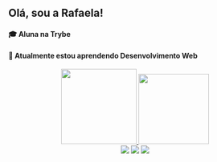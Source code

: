 ## Olá, sou a Rafaela!
<h4>🎓 Aluna na Trybe</h4>
<h4>🌱 Atualmente estou aprendendo Desenvolvimento Web</h4>


<div align="center">
  <a href="hhttps://github.com/qrafaela">
  <img height="150em" src="https://github-readme-stats.vercel.app/api?username=qrafaela&show_icons=true&theme=codeSTACKr&include_all_commits=true&count_private=true"/> 
  <img height="140em" src="https://github-readme-stats.vercel.app/api/top-langs/?username=qrafaela&layout=compact&langs_count=7&theme=codeSTACKr"/>

<div> 
  <a href="https://www.instagram.com/q_rafaela/" target="_blank"><img src="https://img.shields.io/badge/-Instagram-%23E4405F?style=for-the-badge&logo=instagram&logoColor=white" target="_blank"></a>
 	<a href = "mailto:rafaela.queiroz990@gmail.com"><img src="https://img.shields.io/badge/-Gmail-%23333?style=for-the-badge&logo=gmail&logoColor=white" target="_blank"></a>
  <a href="https://www.linkedin.com/in/qrafaela" target="_blank"><img src="https://img.shields.io/badge/-LinkedIn-%230077B5?style=for-the-badge&logo=linkedin&logoColor=white" target="_blank"></a> 
  
